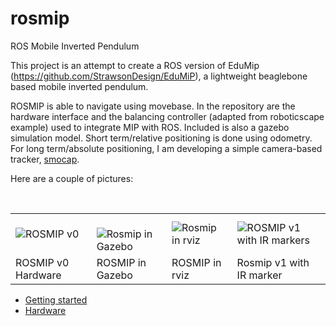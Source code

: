 # rosmip
ROS Mobile Inverted Pendulum

This project is an attempt to create a ROS version of EduMip (https://github.com/StrawsonDesign/EduMiP), a lightweight beaglebone based mobile inverted pendulum.

ROSMIP is able to navigate using movebase. In the repository are the hardware interface and the balancing controller (adapted from roboticscape example) used to integrate MIP with ROS. Included is also a gazebo simulation model. Short term/relative positioning is done using odometry. For long term/absolute positioning, I am developing a simple camera-based tracker, [smocap](https://github.com/poine/smocap).

Here are a couple of pictures:

<table>
  <tr>
  <td>
  <!--<img src="https://lh6.googleusercontent.com/DSEkQQiF0ypbTMQ7l5DrfpPLy2A4iirdhgKhLdmJ5v4Sb4Gr642pNe3WT934QLtm2h1JE3UVCw6S0bl6Y7Dc6QRR661DffLWgbTWvfaUr9jKF8p85dtRxuecCK9L6kRa0AnjA4cJ" alt="ROSMIP">-->
  
  <img src="https://lh3.googleusercontent.com/aKiPeTlPN6_mH47hJkXS9eg2ZHjkmYzT6VvRs1q96znt_SHkby7lzjOcq-Z36NCd8id6SC8xKZznDmWMCB7SP7sqAUWnpblttWwyR9K31irsyiNWwl3SP3X3jFYS3NZ9p9o4lK74" alt="ROSMIP v0">
  
  </td>
   <td>
  <img src="https://lh5.googleusercontent.com/lLsFaULNafq_xSZIHIQDaCgG7rAhe9uWF0cf5RGCBcooUE2UIZ0QqHcDq8Zh8BJPmvsD2PZwMgRDvGhYxY_VR02I9mmkC4ktasUDZbTyqDQm_iTEGx7BmfIj46t2xGfzdgWX_r2f" alt="Rosmip in Gazebo"/>
  
  </td>
  <td>
  <img src="https://lh4.googleusercontent.com/f6W5d5N863J8zcQVsqtcejeghsrM6z3qzT1zjxXYmP8rfHo7yntBpBpu2NSi2f-kCVZwLvHN75lxNmHhsRb7QwUMudNrRu5VhCiJMWxcwAFef1QoXZFLcdLRGtXxyHQZA0oRsH1g" alt="Rosmip in rviz"/>
  
  </td>
  <td>
 <img src="https://lh3.googleusercontent.com/V3b4-MgdXX1VZfGjAvKBkgMRZC0d-7yVZ-FB5fDj9Y4dZe7TmqMJFOoXXE3t725P8RZD8bCkBzeAExx1-VRe339YVwPDJgZpHTflf5viiD288bFhiC9yDOu8xRMrRCqXhdqYtzR5" alt="ROSMIP v1 with IR markers">
  </td>
  </tr>
  <tr>
  <td>ROSMIP v0 Hardware</td> <td>ROSMIP in Gazebo</td> <td>ROSMIP in rviz</td> <td> Rosmip v1 with IR marker </td>
  </tr>
  </table>


* [Getting started](doc/getting_started.md)
* [Hardware](doc/hardware.md)

